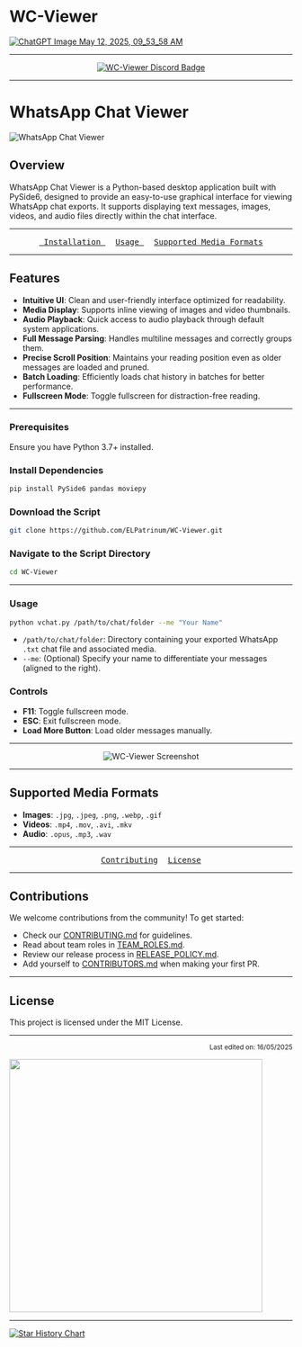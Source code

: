 
# WC-Viewer
[![ChatGPT Image May 12, 2025, 09_53_58 AM](https://github.com/user-attachments/assets/1796ce4c-237e-42c7-9da2-08efc8c4b8ce)](https://github.com/ELPatrinum/WC-Viewer)

---

<div align="center">
  <a href="https://discord.gg/AYbJ9MJez7">
    <img alt="WC-Viewer Discord Badge" src="https://img.shields.io/badge/Discord-WC%20Viewer-blue?style=for-the-badge&logo=discord&logoColor=white">
  </a>
</div>

---

# WhatsApp Chat Viewer
![WhatsApp Chat Viewer](https://github.com/user-attachments/assets/bf8e7c0a-c716-499f-b789-8b01a24aa554)

## Overview

WhatsApp Chat Viewer is a Python-based desktop application built with PySide6, designed to provide an easy-to-use graphical interface for viewing WhatsApp chat exports. It supports displaying text messages, images, videos, and audio files directly within the chat interface.

---

<div align="center">
  <a href="#installation"><kbd> Installation </kbd></a>&ensp;&ensp;
  <a href="#usage"><kbd> Usage </kbd></a>&ensp;&ensp;
  <a href="#format"><kbd> Supported Media Formats </kbd></a>
</div>

---

## Features

* **Intuitive UI**: Clean and user-friendly interface optimized for readability.
* **Media Display**: Supports inline viewing of images and video thumbnails.
* **Audio Playback**: Quick access to audio playback through default system applications.
* **Full Message Parsing**: Handles multiline messages and correctly groups them.
* **Precise Scroll Position**: Maintains your reading position even as older messages are loaded and pruned.
* **Batch Loading**: Efficiently loads chat history in batches for better performance.
* **Fullscreen Mode**: Toggle fullscreen for distraction-free reading.

---

### Prerequisites

Ensure you have Python 3.7+ installed.

### Install Dependencies

```bash
pip install PySide6 pandas moviepy
```

### Download the Script

```bash
git clone https://github.com/ELPatrinum/WC-Viewer.git
```

### Navigate to the Script Directory

```bash
cd WC-Viewer
```

---

### Usage

```bash
python vchat.py /path/to/chat/folder --me "Your Name"
```

* `/path/to/chat/folder`: Directory containing your exported WhatsApp `.txt` chat file and associated media.
* `--me`: (Optional) Specify your name to differentiate your messages (aligned to the right).

### Controls

* **F11**: Toggle fullscreen mode.
* **ESC**: Exit fullscreen mode.
* **Load More Button**: Load older messages manually.

---

<p align="center">
  <img src="https://github.com/user-attachments/assets/4d462c68-638f-4290-8832-ff7607d03153" alt="WC-Viewer Screenshot"/>
</p>

---

## Supported Media Formats

* **Images**: `.jpg`, `.jpeg`, `.png`, `.webp`, `.gif`
* **Videos**: `.mp4`, `.mov`, `.avi`, `.mkv`
* **Audio**: `.opus`, `.mp3`, `.wav`

---

<div align="center">
  <a href="#contributing"><kbd>Contributing</kbd></a>&ensp;&ensp;
  <a href="#license"><kbd>License</kbd></a>
</div>

---

## Contributions

We welcome contributions from the community! To get started:

* Check our [CONTRIBUTING.md](CONTRIBUTING.md) for guidelines.
* Read about team roles in [TEAM\_ROLES.md](TEAM_ROLES.md).
* Review our release process in [RELEASE\_POLICY.md](RELEASE_POLICY.md).
* Add yourself to [CONTRIBUTORS.md](CONTRIBUTORS.md) when making your first PR.

---

## License

This project is licensed under the MIT License.

---

<div align="right">
  <sub>Last edited on: 16/05/2025</sub>
</div>

<a id="star_history"></a> <img src="https://readme-typing-svg.herokuapp.com?font=Lexend+Giga&size=25&pause=1000&color=CCA9DD&vCenter=true&width=435&height=25&lines=STARS" width="450"/>

---

<a href="https://star-history.com/#ELPatrinum/WC-Viewer">
 <picture>
   <source media="(prefers-color-scheme: dark)" srcset="https://api.star-history.com/svg?repos=ELPatrinum/WC-Viewer&type=Timeline&theme=dark" />
   <source media="(prefers-color-scheme: light)" srcset="https://api.star-history.com/svg?repos=ELPatrinum/WC-Viewer&type=Timeline" />
   <img alt="Star History Chart" src="https://api.star-history.com/svg?repos=ELPatrinum/WC-Viewer&type=Timeline" />
 </picture>
</a>

